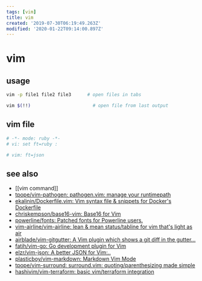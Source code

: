 ```yaml
---
tags: [vim]
title: vim
created: '2019-07-30T06:19:49.263Z'
modified: '2020-01-22T09:14:00.897Z'
---
```


# vim

## usage
```sh
vim -p file1 file2 file3	  # open files in tabs

vim $(!!)		                # open file from last output
```

## vim file
```sh
# -*- mode: ruby -*-
# vi: set ft=ruby : 

# vim: ft=json
```

## see also
- [[vim command]]
- [tpope/vim-pathogen: pathogen.vim: manage your runtimepath](https://github.com/tpope/vim-pathogen)
- [ekalinin/Dockerfile.vim: Vim syntax file & snippets for Docker's Dockerfile](https://github.com/ekalinin/Dockerfile.vim.git)
- [chriskempson/base16-vim: Base16 for Vim](https://github.com/chriskempson/base16-vim.git)
- [powerline/fonts: Patched fonts for Powerline users.](https://github.com/powerline/fonts.git)
- [vim-airline/vim-airline: lean & mean status/tabline for vim that's light as air](https://github.com/vim-airline/vim-airline)
- [airblade/vim-gitgutter: A Vim plugin which shows a git diff in the gutter...](http://github.com/airblade/vim-gitgutter.git)
- [fatih/vim-go: Go development plugin for Vim](https://github.com/fatih/vim-go.git)
- [elzr/vim-json: A better JSON for Vim:..](https://github.com/elzr/vim-json.git)
- [plasticboy/vim-markdown: Markdown Vim Mode](https://github.com/plasticboy/vim-markdown.git)
- [tpope/vim-surround: surround.vim: quoting/parenthesizing made simple](https://github.com/tpope/vim-surround.git)
- [hashivim/vim-terraform: basic vim/terraform integration](https://github.com/hashivim/vim-terraform.git)
